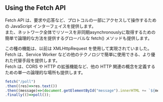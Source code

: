 ## Using the Fetch API
Fetch API は、要求や応答など、プロトコルの一部にアクセスして操作するための JavaScript インターフェイスを提供します。 <br>
また、ネットワーク全体でリソースを非同期asynchronouslyに取得するための簡単で論理的な方法を提供するグローバルな fetch() メソッドも提供します。

この種の機能は、以前は XMLHttpRequest を使用して実現されていました。 <br>
Fetch は、Service Worker などの他のテクノロジで簡単に使用できる、より優れた代替手段を提供します。 <br>
Fetch は、CORS や HTTP の拡張機能など、他の HTTP 関連の概念を定義するための単一の論理的な場所も提供します。

```javascript
fetch("/poll")
.then((res)=>res.text())
.then((message)=>(document.getElementById("message").innerHTML += `${message} <br>`))
.finally(()=>poll());
```



